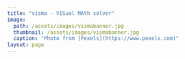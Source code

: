 ```yaml
---
title: "visma - VISual MAth solver"
image:
  path: /assets/images/vismabanner.jpg
  thumbnail: /assets/images/vismabanner.jpg
  caption: "Photo from [Pexels](https://www.pexels.com)"
layout: page
---
```

